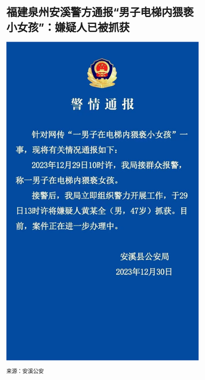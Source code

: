 # 福建泉州安溪警方通报“男子电梯内猥亵小女孩”：嫌疑人已被抓获

![5086777cae20565e96f7543cc62efe9f.jpg](https://raw.githubusercontent.com/qqhsx/qqnews_image/main/2023/12/30/福建泉州安溪警方通报“男子电梯内猥亵小女孩”：嫌疑人已被抓获/5086777cae20565e96f7543cc62efe9f.jpg)

来源：安溪公安

